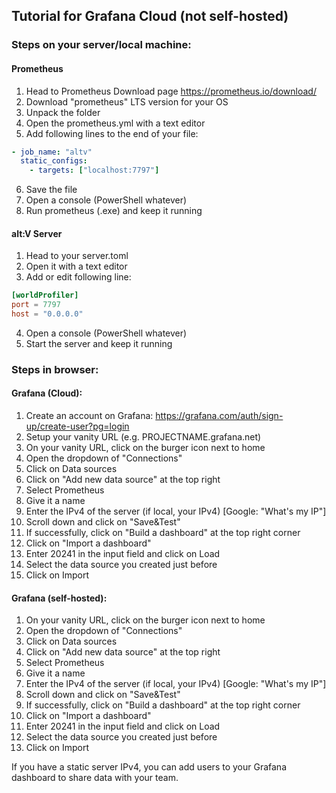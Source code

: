## Tutorial for Grafana Cloud (not self-hosted)

### Steps on your server/local machine:

#### Prometheus
1. Head to Prometheus Download page https://prometheus.io/download/
2. Download "prometheus" LTS version for your OS
3. Unpack the folder
4. Open the prometheus.yml with a text editor
5. Add following lines to the end of your file:
```yml
- job_name: "altv"
  static_configs:
    - targets: ["localhost:7797"]
```
6. Save the file
7. Open a console (PowerShell whatever)
8. Run prometheus (.exe) and keep it running

#### alt:V Server
1. Head to your server.toml
2. Open it with a text editor
3. Add or edit following line:
```toml
[worldProfiler]
port = 7797
host = "0.0.0.0"
```
4. Open a console (PowerShell whatever)
5. Start the server and keep it running

### Steps in browser:

#### Grafana (Cloud):
1. Create an account on Grafana: https://grafana.com/auth/sign-up/create-user?pg=login
2. Setup your vanity URL (e.g. PROJECTNAME.grafana.net)
3. On your vanity URL, click on the burger icon next to home
4. Open the dropdown of "Connections"
5. Click on Data sources
6. Click on "Add new data source" at the top right
7. Select Prometheus
8. Give it a name
9. Enter the IPv4 of the server (if local, your IPv4) [Google: "What's my IP"]
10. Scroll down and click on "Save&Test"
11. If successfully, click on "Build a dashboard" at the top right corner
12. Click on "Import a dashboard"
13. Enter 20241 in the input field and click on Load
14. Select the data source you created just before
15. Click on Import

#### Grafana (self-hosted):
1. On your vanity URL, click on the burger icon next to home
2. Open the dropdown of "Connections"
3. Click on Data sources
4. Click on "Add new data source" at the top right
5. Select Prometheus
6. Give it a name
7. Enter the IPv4 of the server (if local, your IPv4) [Google: "What's my IP"]
8. Scroll down and click on "Save&Test"
9. If successfully, click on "Build a dashboard" at the top right corner
10. Click on "Import a dashboard"
11. Enter 20241 in the input field and click on Load
12. Select the data source you created just before
13. Click on Import

If you have a static server IPv4, you can add users to your Grafana dashboard to share data with your team.
